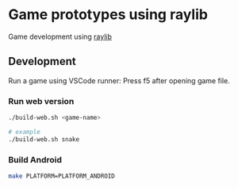 # Game prototypes using raylib

Game development using [raylib](https://github.com/raysan5/raylib)

## Development

Run a game using VSCode runner: Press f5 after opening game file.

### Run web version

```bash
./build-web.sh <game-name>

# example
./build-web.sh snake
```

### Build Android

```bash
make PLATFORM=PLATFORM_ANDROID
```
